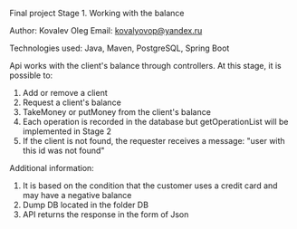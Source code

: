 Final project Stage 1. Working with the balance

Author: Kovalev Oleg 
Email: kovalyovop@yandex.ru

Technologies used: Java, Maven, PostgreSQL, Spring Boot

Api works with the client's balance through controllers.
At this stage, it is possible to: 
1. Add or remove a client 
2. Request a client's balance 
3. TakeMoney or putMoney from the client's balance
4. Each operation is recorded in the database but getOperationList
will be implemented in Stage 2
5. If the client is not found, the requester receives a message:
   "user with this id was not found"

Additional information:
1. It is based on the condition that the customer uses a credit card 
and may have a negative balance
2. Dump DB located in the folder DB
3. API returns the response in the form of Json